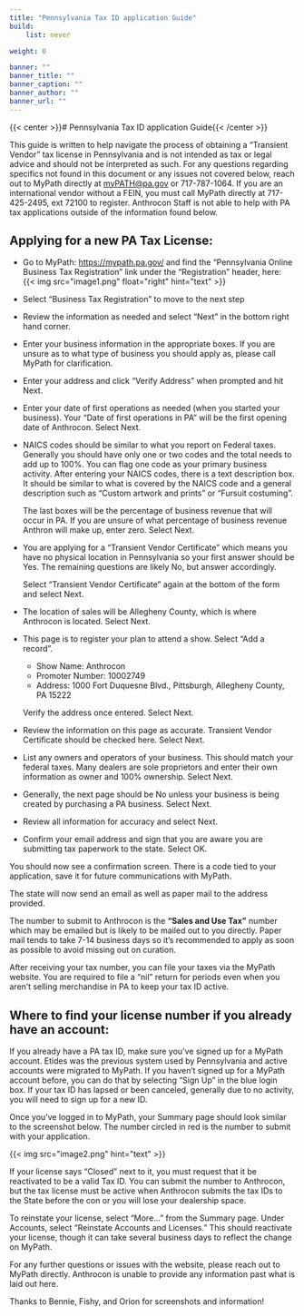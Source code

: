 ```yaml
---
title: "Pennsylvania Tax ID application Guide"
build:
    list: never

weight: 0

banner: ""
banner_title: ""
banner_caption: ""
banner_author: ""
banner_url: ""
---
```


{{< center >}}# Pennsylvania Tax ID application Guide{{< /center >}}

This guide is written to help navigate the process of obtaining a “Transient Vendor” tax license in Pennsylvania and is not intended as tax or legal advice and should not be interpreted as such. For any questions regarding specifics not found in this document or any issues not covered below, reach out to MyPath directly at <myPATH@pa.gov> or 717-787-1064. If you are an international vendor without a FEIN, you must call MyPath directly at 717-425-2495, ext 72100 to register. Anthrocon Staff is not able to help with PA tax applications outside of the information found below.

## Applying for a new PA Tax License:

- Go to MyPath: <https://mypath.pa.gov/> and find the “Pennsylvania Online Business Tax Registration” link under the “Registration” header, here:
  {{< img src="image1.png" float="right" hint="text" >}}
- Select “Business Tax Registration” to move to the next step
- Review the information as needed and select “Next” in the bottom right hand corner.
- Enter your business information in the appropriate boxes. If you are unsure as to what type of business you should apply as, please call MyPath for clarification.
- Enter your address and click “Verify Address” when prompted and hit Next.
- Enter your date of first operations as needed (when you started your business). Your “Date of first operations in PA” will be the first opening date of Anthrocon. Select Next.
- NAICS codes should be similar to what you report on Federal taxes. Generally you should have only one or two codes and the total needs to add up to 100%. You can flag one code as your primary business activity. After entering your NAICS codes, there is a text description box. It should be similar to what is covered by the NAICS code and a general description such as “Custom artwork and prints” or “Fursuit costuming”.

  The last boxes will be the percentage of business revenue that will occur in PA. If you are unsure of what percentage of business revenue Anthron will make up, enter zero. Select Next.
- You are applying for a “Transient Vendor Certificate” which means you have no physical location in Pennsylvania so your first answer should be Yes. The remaining questions are likely No, but answer accordingly.

  Select “Transient Vendor Certificate” again at the bottom of the form and select Next.
- The location of sales will be Allegheny County, which is where Anthrocon is located. Select Next.
- This page is to register your plan to attend a show. Select “Add a record”.
  - Show Name: Anthrocon
  - Promoter Number: 10002749
  - Address: 1000 Fort Duquesne Blvd., Pittsburgh, Allegheny County, PA 15222

  Verify the address once entered. Select Next.
- Review the information on this page as accurate. Transient Vendor Certificate should be checked here. Select Next.
- List any owners and operators of your business. This should match your federal taxes. Many dealers are sole proprietors and enter their own information as owner and 100% ownership. Select Next.
- Generally, the next page should be No unless your business is being created by purchasing a PA business. Select Next.
- Review all information for accuracy and select Next.
- Confirm your email address and sign that you are aware you are submitting tax paperwork to the state. Select OK.

You should now see a confirmation screen. There is a code tied to your application, save it for future communications with MyPath.

The state will now send an email as well as paper mail to the address provided.

The number to submit to Anthrocon is the **“Sales and Use Tax”** number which may be emailed but is likely to be mailed out to you directly. Paper mail tends to take 7-14 business days so it’s recommended to apply as soon as possible to avoid missing out on curation.

After receiving your tax number, you can file your taxes via the MyPath website. You are required to file a “nil” return for periods even when you aren’t selling merchandise in PA to keep your tax ID active.

## Where to find your license number if you already have an account:

If you already have a PA tax ID, make sure you’ve signed up for a MyPath account. Etides was the previous system used by Pennsylvania and active accounts were migrated to MyPath. If you haven’t signed up for a MyPath account before, you can do that by selecting “Sign Up” in the blue login box. If your tax ID has lapsed or been canceled, generally due to no activity, you will need to sign up for a new ID.

Once you’ve logged in to MyPath, your Summary page should look similar to the screenshot below. The number circled in red is the number to submit with your application.

{{< img src="image2.png" hint="text" >}}

If your license says “Closed” next to it, you must request that it be reactivated to be a valid Tax ID. You can submit the number to Anthrocon, but the tax license must be active when Anthrocon submits the tax IDs to the State before the con or you will lose your dealership space.

To reinstate your license, select “More…” from the Summary page. Under Accounts, select “Reinstate Accounts and Licenses.” This should reactivate your license, though it can take several business days to reflect the change on MyPath.

For any further questions or issues with the website, please reach out to MyPath directly. Anthrocon is unable to provide any information past what is laid out here.

Thanks to Bennie, Fishy, and Orion for screenshots and information!
